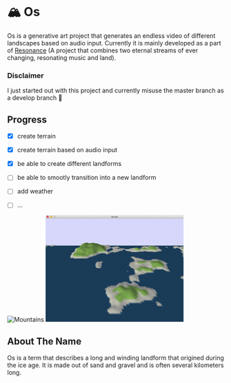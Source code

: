 # 🏔 Os

Os is a generative art project that generates an endless video of different landscapes based on audio input.
Currently it is mainly developed as a part of [Resonance](https://github.com/sync-union/Resonance) (A project that combines two eternal streams of ever changing, resonating music and land).

### Disclaimer
I just started out with this project and currently misuse the master branch as a develop branch 😬

## Progress
- [x] create terrain
- [x] create terrain based on audio input
- [x] be able to create different landforms
- [ ] be able to smootly transition into a new landform
- [ ] add weather
- [ ] ...


![Mountains](images/mountains.gif)
![Lakeland](images/lakeland.gif)

## About The Name
Os is a term that describes a long and winding landform that origined during the ice age. It is made out of sand and gravel and is often several kilometers long.



